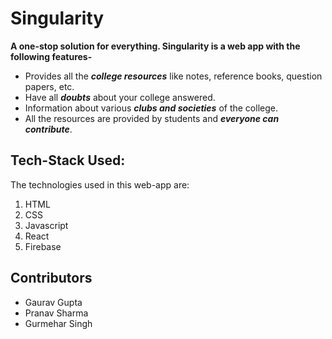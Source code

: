 # Singularity
**A one-stop solution for everything. Singularity is a web app with the following features-**
  - Provides all the ***college resources*** like notes, reference books, question papers, etc.
  - Have all ***doubts*** about your college answered.
  - Information about various ***clubs and societies*** of the college. 
  - All the resources are provided by students and ***everyone can contribute***.
## Tech-Stack Used:
The technologies used in this web-app are:
1. HTML
2. CSS
3. Javascript
4. React
5. Firebase

## Contributors
 - Gaurav Gupta
 - Pranav Sharma
 - Gurmehar Singh

